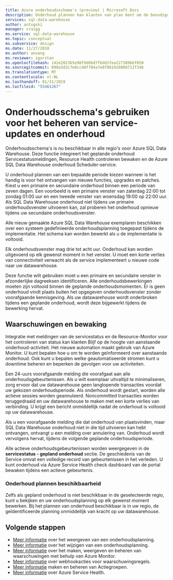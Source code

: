 ```yaml
---
title: Azure onderhoudsschema's (preview) | Microsoft Docs
description: Onderhoud plannen kan klanten van plan bent om de benodigde gepland onderhoud-gebeurtenissen die de Azure SQL Data Warehouse-service gebruikt om nieuwe functies, upgrades en patches.
services: sql-data-warehouse
author: antvgski
manager: craigg
ms.service: sql-data-warehouse
ms.topic: conceptual
ms.subservice: design
ms.date: 11/27/2018
ms.author: anvang
ms.reviewer: igorstan
ms.openlocfilehash: 142e2023b5e98f9d0bd7fbdd2fea227309bbf050
ms.sourcegitcommit: 698a3d3c7e0cc48f784a7e8f081928888712f34b
ms.translationtype: MT
ms.contentlocale: nl-NL
ms.lasthandoff: 01/31/2019
ms.locfileid: "55461267"
---
```

# <a name="use-maintenance-schedules-to-manage-service-updates-and-maintenance"></a>Onderhoudsschema's gebruiken voor het beheren van service-updates en onderhoud

Onderhoudsschema's is nu beschikbaar in alle regio's voor Azure SQL Data Warehouse. Deze functie integreert het geplande onderhoud Servicestatusmeldingen, Resource Health controleren bewaken en de Azure SQL Data Warehouse onderhoud Scheduler-service.

U onderhoud plannen van een bepaalde periode kiezen wanneer is het handig is voor het ontvangen van nieuwe functies, upgrades en patches. Kiest u een primaire en secundaire onderhoud binnen een periode van zeven dagen. Een voorbeeld is een primaire venster van zaterdag 22:00 tot zondag 01:00 uur en een tweede venster van woensdag 19:00 op 22:00 uur. Als SQL Data Warehouse onderhoud niet tijdens uw primaire onderhoudsvenster uitvoeren kan, zal proberen het onderhoud opnieuw tijdens uw secundaire onderhoudsvenster.

Alle nieuw gemaakte Azure SQL Data Warehouse exemplaren beschikken over een systeem gedefinieerde onderhoudsplanning toegepast tijdens de implementatie. Het schema kan worden bewerkt als u de implementatie is voltooid.

Elk onderhoudsvenster mag drie tot acht uur. Onderhoud kan worden uitgevoerd op elk gewenst moment in het venster. U moet een korte verlies van connectiviteit verwacht als de service implementeert u nieuwe code naar uw datawarehouse. 

Deze functie wilt gebruiken moet u een primaire en secundaire venster in afzonderlijke dagreeksen identificeren. Alle onderhoudsbewerkingen moeten zijn voltooid binnen de geplande onderhoudsmomenten. Er is geen onderhoud vindt plaats buiten het opgegeven onderhoudsvenster zonder voorafgaande kennisgeving. Als uw datawarehouse wordt onderbroken tijdens een geplande onderhoud, wordt deze bijgewerkt tijdens de bewerking hervat.  


## <a name="alerts-and-monitoring"></a>Waarschuwingen en bewaking

Integratie met meldingen van de servicestatus en de Resource-Monitor voor het controleren van status kan klanten Blijf op de hoogte van aanstaande onderhoud-activiteit. Het nieuwe automation maakt gebruik van Azure Monitor. U kunt bepalen hoe u om te worden geïnformeerd over aanstaande onderhoud. Ook kunt u bepalen welke geautomatiseerde stromen kunt u downtime beheren en beperken de gevolgen voor uw activiteiten.

Een 24-uurs voorafgaande melding die voorafgaat aan alle onderhoudsgebeurtenissen. Als u wilt exemplaar uitvaltijd te minimaliseren, zorg ervoor dat uw datawarehouse geen langlopende transacties voordat uw gekozen onderhoudsperiode. Als onderhoud wordt gestart, worden alle actieve sessies worden geannuleerd. Noncommitted transacties worden teruggedraaid en uw datawarehouse te maken met een korte verlies van verbinding. U krijgt een bericht onmiddellijk nadat de onderhoud is voltooid op uw datawarehouse. 

Als u een voorafgaande melding die dat onderhoud van plaatsvinden, maar SQL Data Warehouse onderhoud niet in die tijd uitvoeren kan hebt ontvangen, ontvangt u een melding over annulering van. Onderhoud wordt vervolgens hervat, tijdens de volgende geplande onderhoudsperiode.
 
Alle actieve onderhoudsgebeurtenissen worden weergegeven in de **servicestatus - gepland onderhoud** sectie. De geschiedenis van de Service omvat een volledige record van gebeurtenissen in het verleden. U kunt onderhoud via Azure Service Health check dashboard van de portal bewaken tijdens een actieve gebeurtenis.

### <a name="maintenance-schedule-availability"></a>Onderhoud plannen beschikbaarheid

Zelfs als gepland onderhoud is niet beschikbaar in de geselecteerde regio, kunt u bekijken en uw onderhoudsplanning op elk gewenst moment bewerken. Bij het plannen van onderhoud beschikbaar is in uw regio, de geïdentificeerde planning onmiddellijk van kracht op uw datawarehouse.


## <a name="next-steps"></a>Volgende stappen

- [Meer informatie](viewing-maintenance-schedule.md) over het weergeven van een onderhoudsplanning. 
- [Meer informatie](changing-maintenance-schedule.md) over het wijzigen van een onderhoudsplanning.
- [Meer informatie](https://docs.microsoft.com/azure/monitoring-and-diagnostics/monitor-alerts-unified-usage) over het maken, weergeven en beheren van waarschuwingen met behulp van Azure Monitor.
- [Meer informatie](https://docs.microsoft.com/azure/monitoring-and-diagnostics/monitor-alerts-unified-log-webhook) over webhookacties voor waarschuwingsregels.
- [Meer informatie](https://docs.microsoft.com/azure/monitoring-and-diagnostics/monitoring-action-groups) maken en beheren van Actiegroepen.
- [Meer informatie](https://docs.microsoft.com/azure/service-health/service-health-overview) over Azure Service Health.







